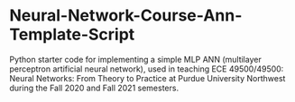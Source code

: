 # Neural-Network-Course-Ann-Template-Script
 Python starter code for implementing a simple MLP ANN (multilayer perceptron artificial neural network), used in teaching ECE 49500/49500: Neural Networks: From Theory to Practice at Purdue University Northwest during the Fall 2020 and Fall 2021 semesters.
